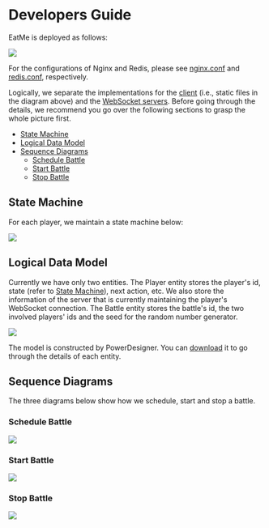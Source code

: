 # Developers Guide

EatMe is deployed as follows:

![][img-deploy]

For the configurations of Nginx and Redis, please see [nginx.conf][conf-nginx] and [redis.conf][conf-redis], respectively.

Logically, we separate the implementations for the [client][doc-client] (i.e., static files in the diagram above) and the [WebSocket servers][doc-server]. Before going through the details, we recommend you go over the following sections to grasp the whole picture first.

- [State Machine](#state-machine)
- [Logical Data Model](#logical-data-model)
- [Sequence Diagrams](#sequence-diagrams)
  - [Schedule Battle](#schedule-battle)
  - [Start Battle](#start-battle)
  - [Stop Battle](#stop-battle)

## State Machine

For each player, we maintain a state machine below:

![][img-state-plyr]

## Logical Data Model

Currently we have only two entities. The Player entity stores the player's id, state (refer to [State Machine](#state-machine)), next action, etc. We also store the information of the server that is currently maintaining the player's WebSocket connection. The Battle entity stores the battle's id, the two involved players' ids and the seed for the random number generator.

![][img-ldm]

The model is constructed by PowerDesigner. You can [download][src-ldm] it to go through the details of each entity.

## Sequence Diagrams

The three diagrams below show how we schedule, start and stop a battle.

### Schedule Battle

![][img-seq-battle-schedule]

### Start Battle

![][img-seq-battle-start]

### Stop Battle

![][img-seq-battle-stop]


[img-deploy]: ./images/eatme_deploy.png
[img-ldm]: ./images/eatme_ldm.png
[img-state-plyr]: ./images/eatme_state_player.png
[img-seq-battle-schedule]: ./images/eatme_seq_battle_schedule.png
[img-seq-battle-start]: ./images/eatme_seq_battle_start.png
[img-seq-battle-stop]: ./images/eatme_seq_battle_stop.png

[conf-nginx]: ../conf/nginx.conf
[conf-redis]: ../conf/redis.conf

[doc-client]: ../client/
[doc-server]: ../server/

[src-ldm]: ./models/eatme_ldm.ldm
